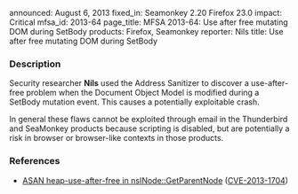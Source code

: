 announced: August 6, 2013
fixed_in: Seamonkey 2.20
          Firefox 23.0
impact: Critical
mfsa_id: 2013-64
page_title: MFSA 2013-64: Use after free mutating DOM during SetBody
products: Firefox, Seamonkey
reporter: Nils
title: Use after free mutating DOM during SetBody

<h3>Description</h3>

<p>Security researcher <strong>Nils</strong> used the Address Sanitizer to
discover a use-after-free problem when the Document Object Model is modified
during a SetBody mutation event. This causes a potentially exploitable
crash.</p>

<p class="note">In general these flaws cannot be exploited through email in the
Thunderbird and SeaMonkey products because scripting is disabled, but are
potentially a risk in browser or browser-like contexts in those products.</p>


<h3>References</h3>

<ul>
  <li><a href="https://bugzilla.mozilla.org/show_bug.cgi?id=883313">
       ASAN heap-use-after-free in nsINode::GetParentNode</a> (<a href="http://cve.mitre.org/cgi-bin/cvename.cgi?name=CVE-2013-1704" class="ex-ref">CVE-2013-1704</a>)</li>
</ul>



